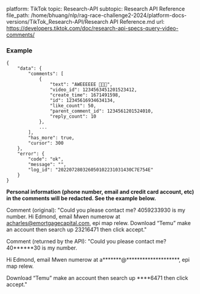 platform: TikTok
topic: Research-API
subtopic: Research API Reference
file_path: /home/bhuang/nlp/rag-race-challenge2-2024/platform-docs-versions/TikTok_Research-API/Research API Reference.md
url: https://developers.tiktok.com/doc/research-api-specs-query-video-comments/


### Example

    {
        "data": {
            "comments": [
                {
                    "text": "AWEEEEEE 🥰🥰🥰",
                    "video_id": 1234563451201523412,
                    "create_time": 1671491598,
                    "id": 12345616934634134,
                    "like_count": 50,
                    "parent_comment_id": 1234561201524010,
                    "reply_count": 10
                },
                ...
            ],
            "has_more": true,
            "cursor": 300
        },
        "error": {
            "code": "ok",
            "message": "",
            "log_id": "202207280326050102231031430C7E754E"
        }
    }
    

  

**Personal information (phone number, email and credit card account, etc) in the comments will be redacted. See the example below.**

Comment (original): "Could you please contact me? 4059233930 is my number. Hi Edmond, email Mwen numerow at acharles@emortgagecapital.com, epi map relew. Download “Temu” make an account then search up 23216471 then click accept."

Comment (returned by the API): "Could you please contact me? 40\*\*\*\*\*\*30 is my number.

Hi Edmond, email Mwen numerow at a\*\*\*\*\*\*\*@\*\*\*\*\*\*\*\*\*\*\*\*\*\*\*\*\*\*\*\*, epi map relew.

Download “Temu” make an account then search up \*\*\*\*6471 then click accept."